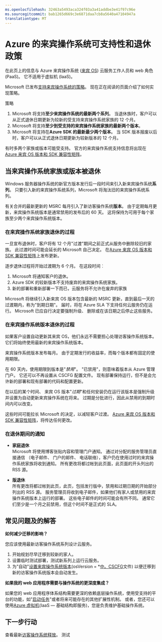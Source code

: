 ```yaml
---
ms.openlocfilehash: 32463a5493aca324f03a3a41addbe3e41f97c96e
ms.sourcegitcommit: bab1265d669c3e6871daa7cb8a5640a47104947a
translationtype: MT
---
```

<properties 
   pageTitle="Azure 来宾操作系统可支持性和退休政策指南 |Microsoft Azure" 
   description="提供有关哪些 Microsoft 支持作为方面到 Azure 来宾操作系统使用云服务的信息。" 
   services="cloud-services" 
   documentationCenter="na" 
   authors="Thraka" 
   manager="timlt" 
   editor=""/>

<tags
   ms.service="cloud-services"
   ms.devlang="na"
   ms.topic="article"
   ms.tgt_pltfrm="na"
   ms.workload="tbd" 
   ms.date="08/18/2015"
   ms.author="adegeo"/>

# Azure 的来宾操作系统可支持性和退休政策
在此页上的信息与 Azure 来宾操作系统 ([来宾 OS](https://msdn.microsoft.com/library/azure/ff729422.aspx)) 云服务工作人员和 web 角色 (PaaS)。 它不适用于虚拟机 (IaaS)。 

Microsoft 已发布[支持来宾操作系统的策略](http://support.microsoft.com/gp/azure-cloud-lifecycle-faq)。 现在正在阅读的页面介绍了如何实现策略。

策略 

1. Microsoft 将支持**至少来宾操作系统的最新两个系列**。 当退休族时，客户可以从正式退休日期更新为较新的受支持来宾操作系统家族的 12 个月。
2. Microsoft 将支持**至少到受支持的来宾操作系统家族的最新两个版本**。 
3. Microsoft 将支持在**Azure SDK 的最新最少两个版本**。 当 SDK 版本报废以后时，客户可以从正式退休日期更新为较新版本的 12 个月。 

有时多两个家族或版本可能受支持。 官方的来宾操作系统支持信息将出现在[Azure 来宾 OS 版本和 SDK 兼容性矩阵](cloud-services-guestos-update-matrix.md)。


## 当来宾操作系统家族或版本被退休 


Windows 服务器操作系统的新官方版本发行后一段时间来引入新来宾操作系统**系列**。 只要引入新的来宾操作系统系列，Microsoft 将淘汰旧的来宾操作系统系列。 

有关合并的最新更新的 MSRC 每月引入了新访客操作系统**版本**。 由于定期每月更新，来宾操作系统版本是通常禁用的发布后的 60 天。 这将保持为可用于每个家族至少两个来宾操作系统版本。 

### 在来宾操作系统家族退休的过程 


一旦宣布退休时，客户将有 12 个月"过渡"期间之前正式从服务中删除较旧的家族。 此过渡时间可能会延长的 Microsoft 自己决定。 在[Azure 来宾 OS 版本和 SDK 兼容性矩阵](cloud-services-guestos-update-matrix.md)上发布更新。

逐步退休过程将开始过渡期为 6 个月。 在这段时间︰

1. Microsoft 将通知客户的退休。 
2. Azure SDK 的较新版本不支持废弃的来宾操作系统家族。
3. 新的部署和重新部署一下而已，云服务将不允许在废弃的家族

Microsoft 将继续引入新来宾 OS 版本包含最新的 MSRC 更新，直到最后一天的过渡期内，称为"到期日期"。 届时，将在 Azure SLA 下支持任何云服务仍在运行。 Microsoft 已应自行决定要强制升级、 删除或在该日期之后停止这些服务。



### 在来宾操作系统版本退休的过程 
如果客户设置自动更新其来宾 OS，他们永远不需要担心处理访客操作系统版本。 它们将始终使用最新的来宾操作系统版本。

来宾操作系统版本发布每月。 由于定期发行的收益率，而每个版本都有固定的使用期限。

在 60 天内，使用期限到版本是"*禁用*"。 "已禁用"，则意味着版本从 Azure 管理门户。 它还可以不再设置从 CSCFG 配置文件。 现有部署保持运行，但不是会允许新的部署和现有部署的代码和配置更新。 

在以后的某个时间、 来宾 OS 版本"*过期*"和任何安装仍在运行该版本是强制升级并设置为自动更新来宾操作系统在将来。 过期是分批进行，因此从禁用的到期时间内可以改变。 

这些时间可能拉长 Microsoft 的决定，以减轻客户过渡。 [Azure 来宾 OS 版本和 SDK 兼容性矩阵](cloud-services-guestos-update-matrix.md)，将传达任何更改。



### 在退休期间的通知 

* **家庭退休** <br>Microsoft 将使用博客张贴内容和管理门户通知。 通过对分配的服务管理员直接通信 （电子邮件、 门户的邮件、 电话联络），客户仍在使用过时的来宾操作系统家族将收到通知。 所有更改将都过帐到此页面，此页面的开头列出的 RSS 源。 


* **版退休** <br>所有更改将都过帐到此页，此页，包括发行版中，禁用和过期日期的开始部分列出的 RSS 源。 服务管理员将收到电子邮件，如果他们有家人或禁用的来宾操作系统版本上运行的部署。 这些电子邮件的时间可能会有所不同。 通常它们至少是一个月之前禁用，但这个时间不是正式的 SLA。 


## 常见问题及的解答

**如何减少迁移的影响？**

您应该使用最新访客操作系统系列设计云服务。 

1. 开始规划尽早迁移到较新的家人。 
2. 设置临时测试部署，测试新系列上运行云服务。 
3. 为"自动"[设置来宾操作系统版本](https://msdn.microsoft.com/library/azure/gg433101.aspx)(osVersion = *[中。CSCFG](https://msdn.microsoft.com/library/azure/gg456324.aspx)文件) 以便迁移到新的访客操作系统版本会自动发生。

**如果我的 web 应用程序需要与操作系统的更深度集成？**

如果您的 web 应用程序体系结构需要更深的依赖底层操作系统，使用受支持的平台的功能，如"[启动任务](https://msdn.microsoft.com/library/windowsazure/gg456327.aspx)"或者将来可能存在的其他扩展性机制。 或者，您还可以使用[Azure 虚拟机](http://azure.microsoft.com/documentation/scenarios/virtual-machines/)(IaaS — 基础结构即服务)，您是负责维护基础操作系统。
 
## 下一步行动
查看最新[访客操作系统释放](cloud-services-guestos-update-matrix.md)。
测试
